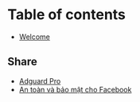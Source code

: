 # Table of contents

* [Welcome](README.md)

## Share

* [Adguard Pro](share/adguard-pro.md)
* [An toàn và bảo mật cho Facebook](share/facebook.md)
